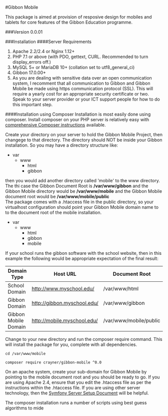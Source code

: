 #Gibbon Mobile

This package is aimed at provision of resposive design for mobiles and tablets for core features of the Gibbon Education programme.

###Version
0.0.01

###Installation
####Server Requirements
1.  Apache 2.2/2.4 or Nginx 1.12+
2.  PHP 7.1 or above (with PDO, gettext, CURL. Recommended to turn display_errors off.)
3.  MySQL 5+ or MariaDB 10+ (collation set to utf8_general_ci)
4.  Gibbon 17.0.00+
5.  As you are dealing with sensitive data over an open communication system, I recomment that all communication to Gibbon and Gibbon Mobile be made using https communication protocol (SSL).  This will require a yearly cost for an appropriate security certificate or two.  Speak to your server provider or your ICT support people for how to do this important step. 

####Installation using Composer
Installation is most easily done using composer.  Install composer on your PHP server is relatively easy with [comprehensive Composer instructions](https://getcomposer.org/doc/00-intro.md) available.

Create your directory on your server to hold the Gibbon Mobile Project, then changege to that directory.  The directory should NOT be inside your Gibbon installation.  So you may have a directory structure like:

* var
    * www
        * html
        * gibbon
        
 then you would add another directory called 'mobile' to the www directory.  The thi case the Gibbon Document Root is __/var/www/gibbon__  and the Gibbon Mobile directory would be __/var/www/mobile__ and the Gibbon Mobile document root would be __/var/www/mobile/public__  
The package comes with a .htaccess file in the public directory, so your virtualhost configuration should point your Gibbon Mobile domain name to to the document root of the mobile installation.

* var
    * www
        * html
        * gibbon
        * mobile
        
If your school runs the gibbon software with the school website, then in this example the following would be appropriate expectation of the final result:

| Domain Type          | Host URL                    | Document Root          |
|----------------------|-----------------------------|------------------------|
| School Domain        | http://www.myschool.edu/    | /var/www/html          |
| Gibbon Domain        | http://gibbon.myschool.edu/ | /var/www/gibbon        |
| Gibbon Mobile Domain | http://mobile.myschool.edu/ | /var/www/mobile/public |

Change to your new directory and run the composer require command.  This will install the package for you, complete with all dependencies.

```
cd /var/www/mobile

composer require crayner/gibbon-mobile ^0.0
```
On an apache system, create your sub-domain for Gibbon Mobile by pointing to the mobile document root and you should be ready to go.  If you are using Apache 2.4, ensure that you edit the .htaccess file as per the instructions within the .htaccess file.  If you are using other server technology, then the [Symfony Server Setup Document](https://symfony.com/doc/current/setup/web_server_configuration.html) will be helpful.

The composer installation runs a number of scripts using best guess algorithms to mide